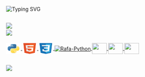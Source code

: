
![Typing SVG](https://readme-typing-svg.demolab.com/?lines=</>+Hello+World!)
##
 <div>

  <a href="https://github.com/Athelstan0420">
  <img height="180em" src="https://github-readme-stats.vercel.app/api?username=Athelstan0420&show_icons=true&theme=dark&include_all_commits=true&count_private=true"/>

 </div>

<div>

  <img height="180em" src="https://github-readme-stats.vercel.app/api/top-langs/?username=Athelstan0420&layout=compact&langs_count=16&theme=dark"/>

<!--
  <img src="https://github-readme-stats.vercel.app/api?username=Athelstan0420&show_icons=true&theme=transparent&locale=pt-br)](https://github.com/anuraghazra/github-readme-stats)"/>
-->

</div>



<div style="display: inline_block"><br> 

  <img align="center" alt="Rafa-Python" height="30" width="40" src="https://raw.githubusercontent.com/devicons/devicon/master/icons/python/python-original.svg">
  <img align="center" alt="Rafa-HTML" height="30" width="40" src="https://raw.githubusercontent.com/devicons/devicon/master/icons/html5/html5-original.svg">
  <img align="center" alt="Rafa-CSS" height="30" width="40" src="https://raw.githubusercontent.com/devicons/devicon/master/icons/css3/css3-original.svg">
  <img align="center" alt="Rafa-Python" height="30" width="40" src="https://cdn.jsdelivr.net/gh/devicons/devicon@latest/icons/javascript/javascript-original.svg" />
<img align="center" height="30" width="40" src="https://cdn.jsdelivr.net/gh/devicons/devicon@latest/icons/azuresqldatabase/azuresqldatabase-original.svg" />

<img align="center" width="40" height="30" src="https://cdn.jsdelivr.net/gh/devicons/devicon@latest/icons/php/php-original.svg"/>
<img align="center" width="40" height="30" src="https://cdn.jsdelivr.net/gh/devicons/devicon@latest/icons/java/java-original.svg" />
          
<!--
  <img align="center" alt="Rafa-Js" height="30" width="40" src="https://raw.githubusercontent.com/devicons/devicon/master/icons/javascript/javascript-plain.svg">
  <img align="center" alt="Rafa-Ts" height="30" width="40" src="https://raw.githubusercontent.com/devicons/devicon/master/icons/typescript/typescript-plain.svg">
  <img align="center" alt="Rafa-React" height="30" width="40" src="https://raw.githubusercontent.com/devicons/devicon/master/icons/react/react-original.svg">
  <img align="center" alt="Rafa-Csharp" height="30" width="40" src="https://raw.githubusercontent.com/devicons/devicon/master/icons/csharp/csharp-original.svg">
  <img align="right" alt="Rafa-yoda" src="https://cdn.discordapp.com/attachments/795358919417397249/825430589581688872/hi.gif">
  -->

</div>
  
  ##

<a href="http://www.youtube.com/@AthelstanINFO" target="_blank"><img src="https://img.shields.io/badge/YouTube-FF0000?style=for-the-badge&logo=youtube&logoColor=white" target="_blank"></a>
